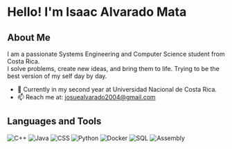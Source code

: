 # Hello! I'm Isaac Alvarado Mata

## About Me
I am a passionate Systems Engineering and Computer Science student from Costa Rica.  
I solve problems, create new ideas, and bring them to life.
Trying to be the best version of my self day by day.

- 🌱 Currently in my second year at Universidad Nacional de Costa Rica.
- 📫 Reach me at: [josuealvarado2004@gmail.com](mailto:josuealvarado2004@gmail.com)

## Languages and Tools
![C++](https://img.shields.io/badge/C++-blue?logo=c%2B%2B)
![Java](https://img.shields.io/badge/Java-red?logo=java)
![CSS](https://img.shields.io/badge/CSS-blue?logo=css3)
![Python](https://img.shields.io/badge/Python-yellow?logo=python)
![Docker](https://img.shields.io/badge/Docker-blue?logo=docker)
![SQL](https://img.shields.io/badge/SQL-orange?logo=postgresql)
![Assembly](https://img.shields.io/badge/Assembly-grey?logo=chip)

